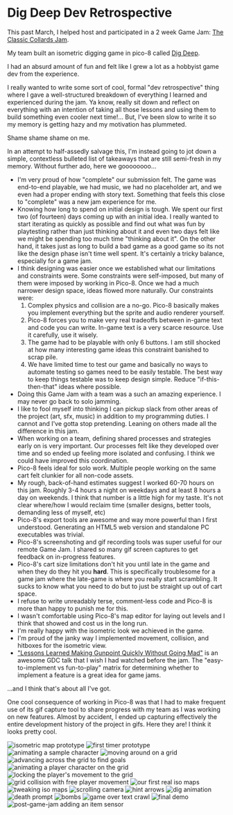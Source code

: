 # Dig Deep Dev Retrospective

This past March, I helped host and participated in a 2 week Game Jam: [The Classic Collards Jam](https://itch.io/jam/culture-bytes-classic-collards-jam).

My team built an isometric digging game in pico-8 called [Dig Deep](https://scottnm.itch.io/dig-deep).

I had an absurd amount of fun and felt like I grew a lot as a hobbyist game dev from the experience.

I really wanted to write some sort of cool, formal "dev retrospective" thing where I gave a well-structured breakdown of everything I learned and experienced during the jam. Ya know, really sit down and reflect on everything with an intention of taking all those lessons and using them to build something even cooler next time!... But, I've been slow to write it so my memory is getting hazy and my motivation has plummeted.

Shame shame shame on me.

In an attempt to half-assedly salvage this, I'm instead going to jot down a simple, contextless bulleted list of takeaways that are still semi-fresh in my memory. Without further ado, here we goooooooo...

* I'm very proud of how "complete" our submission felt. The game was end-to-end playable, we had music, we had no placeholder art, and we even had a proper ending with story text. Something that feels this close to "complete" was a new jam experience for me.
* Knowing how long to spend on initial design is tough. We spent our first two (of fourteen) days coming up with an initial idea. I really wanted to start iterating as quickly as possible and find out what was fun by playtesting rather than just thinking about it and even two days felt like we might be spending too much time "thinking about it". On the other hand, it takes just as long to build a bad game as a good game so its not like the design phase isn't time well spent. It's certainly a tricky balance, especially for a game jam.
* I think designing was easier once we established what our limitations and constraints were. Some constraints were self-imposed, but many of them were imposed by working in Pico-8. Once we had a much narrower design space, ideas flowed more naturally. Our constraints were:
    1. Complex physics and collision are a no-go. Pico-8 basically makes you implement everything but the sprite and audio renderer yourself.
    2. Pico-8 forces you to make very real tradeoffs between in-game text and code you can write. In-game text is a very scarce resource. Use it carefully, use it wisely.
    3. The game had to be playable with only 6 buttons. I am still shocked at how many interesting game ideas this constraint banished to scrap pile.
    4. We have limited time to test our game and basically no ways to automate testing so games need to be easily testable. The best way to keep things testable was to keep design simple. Reduce "if-this-then-that" ideas where possible.
* Doing this Game Jam with a team was a such an amazing experience. I may never go back to solo jamming.
* I like to fool myself into thinking I can pickup slack from other areas of the project (art, sfx, music) in addition to my programming duties. I cannot and I've gotta stop pretending. Leaning on others made all the difference in this jam.
* When working on a team, defining shared processes and strategies early on is very important. Our processes felt like they developed over time and so ended up feeling more isolated and confusing. I think we could have improved this coordination.
* Pico-8 feels ideal for solo work. Multiple people working on the same cart felt clunkier for all non-code assets.
* My rough, back-of-hand estimates suggest I worked 60-70 hours on this jam. Roughly 3-4 hours a night on weekdays and at least 8 hours a day on weekends. I think that number is a little high for my taste. It's not clear where/how I would reclaim time (smaller designs, better tools, demanding less of myself, etc)
* Pico-8's export tools are awesome and way more powerful than I first understood. Generating an HTML5 web version and standalone PC executables was trivial.
* Pico-8's screenshoting and gif recording tools was super useful for our remote Game Jam. I shared so many gif screen captures to get feedback on in-progress features.
* Pico-8's cart size limitations don't hit you until late in the game and when they do they hit you **hard**. This is specifically troublesome for a game jam where the late-game is where you really start scrambling. It sucks to know what you need to do but to just be straight up out of cart space.
* I refuse to write unreadably terse, comment-less code and Pico-8 is more than happy to punish me for this.
* I wasn't comfortable using Pico-8's map editor for laying out levels and I think that showed and cost us in the long run.
* I'm really happy with the isometric look we achieved in the game.
* I'm proud of the janky way I implemented movement, collision, and hitboxes for the isometric view.
* ["Lessons Learned Making Gunpoint Quickly Without Going Mad"](https://www.youtube.com/watch?v=aXTOUnzNo64) is an awesome GDC talk that I wish I had watched before the jam. The "easy-to-implement vs fun-to-play" matrix for determining whether to implement a feature is a great idea for game jams.

...and I think that's about all I've got.

One cool consequence of working in Pico-8 was that I had to make frequent use of its gif capture tool to share progress with my team as I was working on new features. Almost by accident, I ended up capturing effectively the entire development history of the project in gifs. Here they are! I think it looks pretty cool.

![isometric map prototype](progress_imgs/01.avif)
![first timer prototype](progress_imgs/02.gif)
![animating a sample character](progress_imgs/03.gif)
![moving around on a grid](progress_imgs/04.gif)
![advancing across the grid to find goals](progress_imgs/05.gif)
![animating a player character on the grid](progress_imgs/06.gif)
![locking the player's movement to the grid](progress_imgs/07.gif)
![grid collision with free player movement](progress_imgs/08.gif)
![our first real iso maps](progress_imgs/09.gif)
![tweaking iso maps](progress_imgs/10.gif)
![scrolling camera](progress_imgs/11.gif)
![hint arrows](progress_imgs/12.avif)
![dig animation](progress_imgs/13.gif)
![death prompt](progress_imgs/14.gif)
![bombs](progress_imgs/15.gif)
![game over text crawl](progress_imgs/16.gif)
![final demo](progress_imgs/17.gif)
![post-game-jam adding an item sensor](progress_imgs/18.gif)
